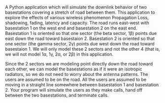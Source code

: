 A Python application which will simulate the downlink behavior of two basestations
covering a stretch of road between them. This application to explore the effects of various wireless phenomenon Propagation Loss, shadowing, 
fading, latency and capacity. The road runs east-west with basestation 1 on the west end and basestation 2 on the east
end. Basestation 1 is oriented so that one sector (the beta sector, 1β) points due east down the road
toward basestaion 2. Basestation 2 is oriented so that one sector (the gamma sector, 2γ) points due
west down the road toward basestaion 1. We will only model these 2 sectors and not the other 4 (that
is, we will not model 1α, 1γ, 2α, or 2β) in this application.

Since the 2 sectors we are modeling point directly down the road toward each other, we can model the
basestations as if it were an isotropic radiators, so we do not need to worry about the antenna patterns.
The users are assumed to be on the road. All the users are assumed to be moving in a straight line
somewhere between basestation 1 and basestation 2. Your program will simulate the users as they
make calls, hand off between the two basestations, and terminate calls.
